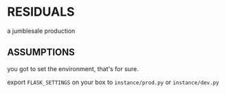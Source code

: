 # RESIDUALS

a jumblesale production

## ASSUMPTIONS

you got to set the environment, that's for sure.

export `FLASK_SETTINGS` on your box to `instance/prod.py` or `instance/dev.py`